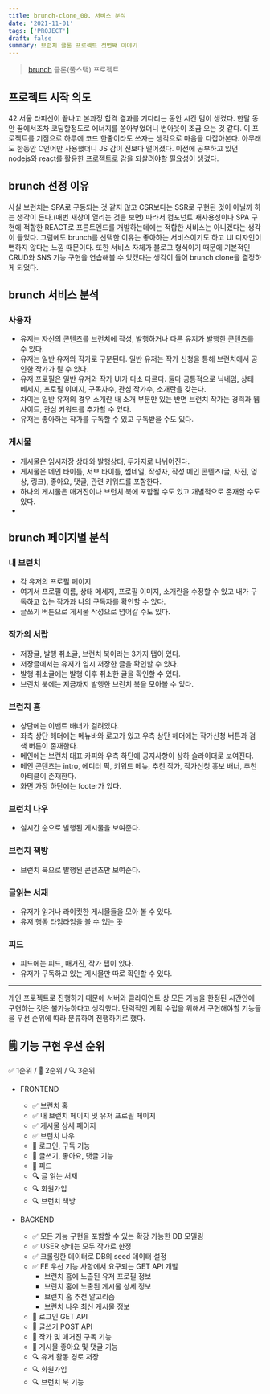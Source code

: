 ```yaml
---
title: brunch-clone_00. 서비스 분석
date: '2021-11-01'
tags: ['PROJECT']
draft: false
summary: 브런치 클론 프로젝트 첫번째 이야기
---
```


> [brunch](https://brunch.co.kr) 클론(풀스택) 프로젝트

## 프로젝트 시작 의도

42 서울 라피신이 끝나고 본과정 합격 결과를 기다리는 동안 시간 텀이 생겼다. 한달 동안 꿈에서조차 코딩할정도로 에너지를 쏟아부었더니 번아웃이 조금 오는 것 같다. 이 프로젝트를 기점으로 하루에 코드 한줄이라도 쓰자는 생각으로 마음을 다잡아본다. 아무래도 한동안 C언어만 사용했더니 JS 감이 전보다 떨어졌다. 이전에 공부하고 있던 nodejs와 react를 활용한 프로젝트로 감을 되살려야할 필요성이 생겼다.

## brunch 선정 이유

사실 브런치는 SPA로 구동되는 것 같지 않고 CSR보다는 SSR로 구현된 것이 아닐까 하는 생각이 든다.(매번 새창이 열리는 것을 보면) 따라서 컴포넌트 재사용성이나 SPA 구현에 적합한 REACT로 프론트엔드를 개발하는데에는 적합한 서비스는 아니겠다는 생각이 들었다. 그럼에도 brunch를 선택한 이유는 좋아하는 서비스이기도 하고 UI 디자인이 뻔하지 않다는 느낌 때문이다. 또한 서비스 자체가 블로그 형식이기 때문에 기본적인 CRUD와 SNS 기능 구현을 연습해볼 수 있겠다는 생각이 들어 brunch clone을 결정하게 되었다.

## brunch 서비스 분석

### 사용자

- 유저는 자신의 콘텐츠를 브런치에 작성, 발행하거나 다른 유저가 발행한 콘텐츠를 수 있다.
- 유저는 일반 유저와 작가로 구분된다. 일반 유저는 작가 신청을 통해 브런치에서 공인한 작가가 될 수 있다.
- 유저 프로필은 일반 유저와 작가 UI가 다소 다르다. 둘다 공통적으로 닉네임, 상태 메세지, 프로필 이미지, 구독자수, 관심 작가수, 소개란을 갖는다.
- 차이는 일반 유저의 경우 소개란 내 소개 부분만 있는 반면 브런치 작가는 경력과 웹사이트, 관심 키워드를 추가할 수 있다.
- 유저는 좋아하는 작가를 구독할 수 있고 구독받을 수도 있다.

### 게시물

- 게시물은 임시저장 상태와 발행상태, 두가지로 나뉘어진다.
- 게시물은 메인 타이틀, 서브 타이틀, 썸네일, 작성자, 작성 메인 콘텐츠(글, 사진, 영상, 링크), 좋아요, 댓글, 관련 키워드를 포함한다.
- 하나의 게시물은 매거진이나 브런치 북에 포함될 수도 있고 개별적으로 존재할 수도 있다.
-

## brunch 페이지별 분석

### 내 브런치

- 각 유저의 프로필 페이지
- 여기서 프로필 이름, 상태 메세지, 프로필 이미지, 소개란을 수정할 수 있고 내가 구독하고 있는 작가과 나의 구독자를 확인할 수 있다.
- 글쓰기 버튼으로 게시물 작성으로 넘어갈 수도 있다.

### 작가의 서랍

- 저장글, 발행 취소글, 브런치 북이라는 3가지 탭이 있다.
- 저장글에서는 유저가 임시 저장한 글을 확인할 수 있다.
- 발행 취소글에는 발행 이후 취소한 글을 확인할 수 있다.
- 브런치 북에는 지금까지 발행한 브런치 북을 모아볼 수 있다.

### 브런치 홈

- 상단에는 이밴트 배너가 걸려있다.
- 좌측 상단 헤더에는 메뉴바와 로고가 있고 우측 상단 헤더에는 작가신청 버튼과 검색 버튼이 존재한다.
- 메인에는 브런치 대표 카피와 우측 하단에 공지사항이 상하 슬라이더로 보여진다.
- 메인 콘텐츠는 intro, 에디터 픽, 키워드 메뉴, 추천 작가, 작가신청 홍보 배너, 추천 아티클이 존재한다.
- 화면 가장 하단에는 footer가 있다.

### 브런치 나우

- 실시간 순으로 발행된 게시물을 보여준다.

### 브런치 책방

- 브런치 북으로 발행된 콘텐츠만 보여준다.

### 글읽는 서재

- 유저가 읽거나 라이킷한 게시물들을 모아 볼 수 있다.
- 유저 행동 타임라임을 볼 수 있는 곳

### 피드

- 피드에는 피드, 매거진, 작가 탭이 있다.
- 유저가 구독하고 있는 게시물만 따로 확인할 수 있다.

---

개인 프로젝트로 진행하기 때문에 서버와 클라이언트 상 모든 기능을 한정된 시간안에 구현하는 것은 불가능하다고 생각했다. 탄력적인 계획 수립을 위해서 구현해야할 기능들을 우선 순위에 따라 분류하여 진행하기로 했다.

## 🗒 기능 구현 우선 순위

✅ 1순위 / 📌 2순위 / 🔍 3순위

- FRONTEND

  - ✅ 브런치 홈
  - ✅ 내 브런치 페이지 및 유저 프로필 페이지
  - ✅ 게시물 상세 페이지
  - ✅ 브런치 나우
  - 📌 로그인, 구독 기능
  - 📌 글쓰기, 좋아요, 댓글 기능
  - 📌 피드
  - 🔍 글 읽는 서재
  - 🔍 회원가입
  - 🔍 브런치 책방

- BACKEND
  - ✅ 모든 기능 구현을 포함할 수 있는 확장 가능한 DB 모델링
  - ✅ USER 상태는 모두 작가로 한정
  - ✅ 크롤링한 데이터로 DB의 seed 데이터 설정
  - ✅ FE 우선 기능 사항에서 요구되는 GET API 개발
    - 브런치 홈에 노출된 유저 프로필 정보
    - 브런치 홈에 노출된 게시물 상세 정보
    - 브런치 홈 추천 알고리즘
    - 브런치 나우 최신 게시물 정보
  - 📌 로그인 GET API
  - 📌 글쓰기 POST API
  - 📌 작가 및 매거진 구독 기능
  - 📌 게시물 좋아요 및 댓글 기능
  - 🔍 유저 활동 경로 저장
  - 🔍 회원가입
  - 🔍 브런치 북 기능
